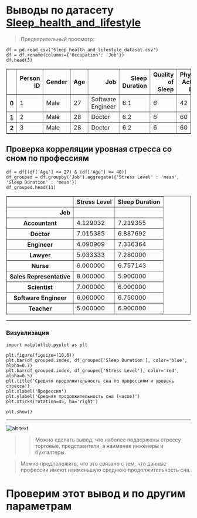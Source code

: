 # Выводы по датасету  **[Sleep_health_and_lifestyle](Sleep_health_and_lifestyle_dataset.csv)**

> Предварительный просмотр:

```
df = pd.read_csv('Sleep_health_and_lifestyle_dataset.csv')
df = df.rename(columns={'Occupation': 'Job'})
df.head(3)

```

<div>
<style scoped>
    .dataframe tbody tr th:only-of-type {
        vertical-align: middle;
    }

    .dataframe tbody tr th {
        vertical-align: top;
    }

    .dataframe thead th {
        text-align: right;
    }
</style>
<table border="1" class="dataframe">
  <thead>
    <tr style="text-align: right;">
      <th></th>
      <th>Person ID</th>
      <th>Gender</th>
      <th>Age</th>
      <th>Job</th>
      <th>Sleep Duration</th>
      <th>Quality of Sleep</th>
      <th>Physical Activity Level</th>
      <th>Stress Level</th>
      <th>BMI Category</th>
      <th>Blood Pressure</th>
      <th>Heart Rate</th>
      <th>Daily Steps</th>
      <th>Sleep Disorder</th>
    </tr>
  </thead>
  <tbody>
    <tr>
      <th>0</th>
      <td>1</td>
      <td>Male</td>
      <td>27</td>
      <td>Software Engineer</td>
      <td>6.1</td>
      <td>6</td>
      <td>42</td>
      <td>6</td>
      <td>Overweight</td>
      <td>126/83</td>
      <td>77</td>
      <td>4200</td>
      <td>NaN</td>
    </tr>
    <tr>
      <th>1</th>
      <td>2</td>
      <td>Male</td>
      <td>28</td>
      <td>Doctor</td>
      <td>6.2</td>
      <td>6</td>
      <td>60</td>
      <td>8</td>
      <td>Normal</td>
      <td>125/80</td>
      <td>75</td>
      <td>10000</td>
      <td>NaN</td>
    </tr>
    <tr>
      <th>2</th>
      <td>3</td>
      <td>Male</td>
      <td>28</td>
      <td>Doctor</td>
      <td>6.2</td>
      <td>6</td>
      <td>60</td>
      <td>8</td>
      <td>Normal</td>
      <td>125/80</td>
      <td>75</td>
      <td>10000</td>
      <td>NaN</td>
    </tr>
  </tbody>
</table>
</div>



## Проверка корреляции уровная стресса со сном по профессиям

```
df = df[(df['Age'] >= 27) & (df['Age'] <= 40)]
df_grouped = df.groupby('Job').aggregate({'Stress Level' : 'mean', 'Sleep Duration' : 'mean'})
df_grouped.head(11)

```

<div>
<style scoped>
    .dataframe tbody tr th:only-of-type {
        vertical-align: middle;
    }

    .dataframe tbody tr th {
        vertical-align: top;
    }

    .dataframe thead th {
        text-align: right;
    }
</style>
<table border="1" class="dataframe">
  <thead>
    <tr style="text-align: right;">
      <th></th>
      <th>Stress Level</th>
      <th>Sleep Duration</th>
    </tr>
    <tr>
      <th>Job</th>
      <th></th>
      <th></th>
    </tr>
  </thead>
  <tbody>
    <tr>
      <th>Accountant</th>
      <td>4.129032</td>
      <td>7.219355</td>
    </tr>
    <tr>
      <th>Doctor</th>
      <td>7.015385</td>
      <td>6.887692</td>
    </tr>
    <tr>
      <th>Engineer</th>
      <td>4.090909</td>
      <td>7.336364</td>
    </tr>
    <tr>
      <th>Lawyer</th>
      <td>5.033333</td>
      <td>7.280000</td>
    </tr>
    <tr>
      <th>Nurse</th>
      <td>6.000000</td>
      <td>6.757143</td>
    </tr>
    <tr>
      <th>Sales Representative</th>
      <td>8.000000</td>
      <td>5.900000</td>
    </tr>
    <tr>
      <th>Scientist</th>
      <td>7.000000</td>
      <td>6.000000</td>
    </tr>
    <tr>
      <th>Software Engineer</th>
      <td>6.000000</td>
      <td>6.750000</td>
    </tr>
    <tr>
      <th>Teacher</th>
      <td>5.000000</td>
      <td>6.900000</td>
    </tr>
  </tbody>
</table>
</div>

---------

### Визуализация


```
import matplotlib.pyplot as plt

plt.figure(figsize=(10,6))
plt.bar(df_grouped.index, df_grouped['Sleep Duration'], color='blue', alpha=0.7)
plt.bar(df_grouped.index, df_grouped['Stress Level'], color='red', alpha=0.5)
plt.title('Средняя продолжительность сна по профессиям и уровень стресса')
plt.xlabel('Профессия')
plt.ylabel('Средняя продолжительность сна (часов)')
plt.xticks(rotation=45, ha='right')

plt.show()
```
---


![alt text](image.png)

>> Можно сделать вывод, что наболее подвержены стрессу торговые, представители, а наименее инженеры и бухгалтеры. 

> Можно предположить, что это связано с тем, что данные профессии имеют наименьшую среднюю продолжительность сна.


# Проверим этот вывод и по другим параметрам



 